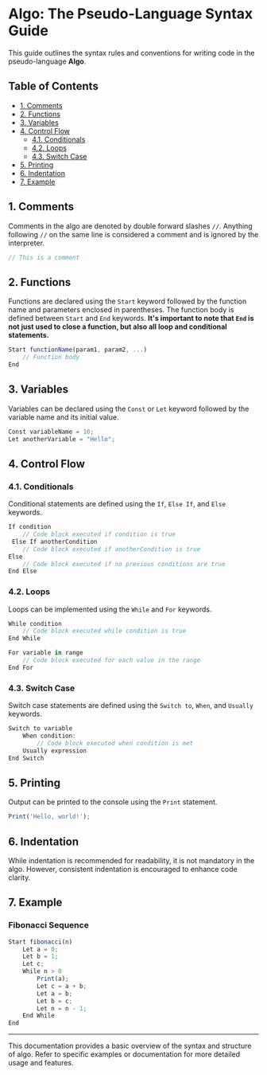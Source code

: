 # Algo: The Pseudo-Language Syntax Guide

This guide outlines the syntax rules and conventions for writing code in the pseudo-language **Algo**.

## Table of Contents

- [1. Comments](#1-comments)
- [2. Functions](#2-functions)
- [3. Variables](#3-variables)
- [4. Control Flow](#4-control-flow)
  - [4.1. Conditionals](#41-conditionals)
  - [4.2. Loops](#42-loops)
  - [4.3. Switch Case](#43-switch-case)
- [5. Printing](#5-printing)
- [6. Indentation](#6-indentation)
- [7. Example](#6-example)

## 1. Comments

Comments in the algo are denoted by double forward slashes `//`. Anything following `//` on the same line is considered a comment and is ignored by the interpreter.

```javascript
// This is a comment
```

## 2. Functions

Functions are declared using the `Start` keyword followed by the function name and parameters enclosed in parentheses. The function body is defined between `Start` and `End` keywords. **It's important to note that `End` is not just used to close a function, but also all loop and conditional statements.**

```javascript
Start functionName(param1, param2, ...)
    // Function body
End
```

## 3. Variables

Variables can be declared using the `Const` or `Let` keyword followed by the variable name and its initial value.

```javascript
Const variableName = 10;
Let anotherVariable = "Hello";
```

## 4. Control Flow

### 4.1. Conditionals

Conditional statements are defined using the `If`, `Else If`, and `Else` keywords.

```javascript
If condition
    // Code block executed if condition is true
 Else If anotherCondition
    // Code block executed if anotherCondition is true
Else
    // Code block executed if no previous conditions are true
End Else
```

### 4.2. Loops

Loops can be implemented using the `While` and `For` keywords.

```javascript
While condition
    // Code block executed while condition is true
End While

For variable in range
    // Code block executed for each value in the range
End For
```

### 4.3. Switch Case

Switch case statements are defined using the `Switch to`, `When`, and `Usually` keywords.

```javascript
Switch to variable
    When condition:
        // Code block executed when condition is met
    Usually expression
End Switch
```

## 5. Printing

Output can be printed to the console using the `Print` statement.

```javascript
Print('Hello, world!');
```

## 6. Indentation

While indentation is recommended for readability, it is not mandatory in the algo. However, consistent indentation is encouraged to enhance code clarity.

## 7. Example

### Fibonacci Sequence

```javascript
Start fibonacci(n)
    Let a = 0;
    Let b = 1;
    Let c;
    While n > 0
        Print(a);
        Let c = a + b;
        Let a = b;
        Let b = c;
        Let n = n - 1;
    End While
End
```

---

This documentation provides a basic overview of the syntax and structure of algo. Refer to specific examples or documentation for more detailed usage and features.
